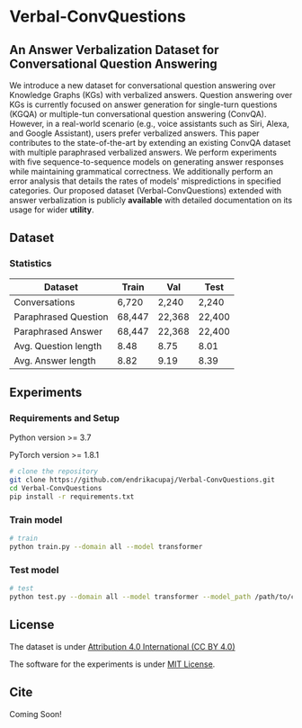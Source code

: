 # Verbal-ConvQuestions

## An Answer Verbalization Dataset for Conversational Question Answering
We introduce a new dataset for conversational question answering over Knowledge Graphs (KGs) with verbalized answers. Question answering over KGs is currently focused on answer generation for single-turn questions (KGQA) or multiple-tun conversational question answering (ConvQA). However, in a real-world scenario (e.g., voice assistants such as Siri, Alexa, and Google Assistant), users prefer verbalized answers. This paper contributes to the state-of-the-art by extending an existing ConvQA dataset with multiple paraphrased verbalized answers. We perform experiments with five sequence-to-sequence models on generating answer responses while maintaining grammatical correctness.
We additionally perform an error analysis that details the rates of models' mispredictions in specified categories. Our proposed dataset (Verbal-ConvQuestions) extended with answer verbalization is publicly **available** with detailed documentation on its usage for wider **utility**.

## Dataset
### Statistics

Dataset | Train | Val | Test
--------|-------|-----|-----
Conversations | 6,720 | 2,240 | 2,240
Paraphrased Question | 68,447 | 22,368 | 22,400
Paraphrased Answer | 68,447 | 22,368 | 22,400
Avg. Question length | 8.48 | 8.75 | 8.01
Avg. Answer length | 8.82 | 9.19 | 8.39

## Experiments
### Requirements and Setup

Python version >= 3.7

PyTorch version >= 1.8.1

``` bash
# clone the repository
git clone https://github.com/endrikacupaj/Verbal-ConvQuestions.git
cd Verbal-ConvQuestions
pip install -r requirements.txt
```

### Train model
``` bash
# train
python train.py --domain all --model transformer
```

### Test model
``` bash
# test
python test.py --domain all --model transformer --model_path /path/to/checkpoint
```

## License
The dataset is under [Attribution 4.0 International (CC BY 4.0)](dataset/LICENCE)

The software for the experiments is under [MIT License](experiments/LICENCE).

## Cite
Coming Soon!